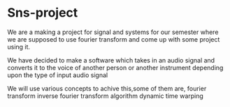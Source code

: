 # Sns-project

We are a making a project for signal and systems for our semester where we are supposed to use fourier transform and come up with
some project using it.

We have decided to make a software which takes in an audio signal and converts it to the voice of another person or another 
instrument depending upon the type of input audio signal

We will use various concepts to achive this,some of them are,
fourier transform
inverse fourier transform algorithm
dynamic time warping
